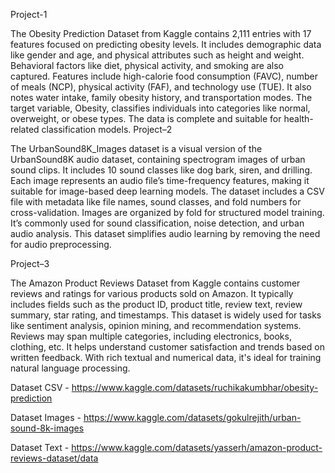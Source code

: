 Project-1 
 
The Obesity Prediction Dataset from Kaggle contains 2,111 entries with 17 features focused on 
predicting obesity levels. It includes demographic data like gender and age, and physical attributes such 
as height and weight. Behavioral factors like diet, physical activity, and smoking are also captured. 
Features include high-calorie food consumption (FAVC), number of meals (NCP), physical activity 
(FAF), and technology use (TUE). It also notes water intake, family obesity history, and transportation 
modes. The target variable, Obesity, classifies individuals into categories like normal, overweight, or 
obese types. The data is complete and suitable for health-related classification models. 
Project–2 
 
The UrbanSound8K_Images dataset is a visual version of the UrbanSound8K audio dataset, containing 
spectrogram images of urban sound clips. It includes 10 sound classes like dog bark, siren, and drilling. 
Each image represents an audio file’s time-frequency features, making it suitable for image-based deep 
learning models. The dataset includes a CSV file with metadata like file names, sound classes, and fold 
numbers for cross-validation. Images are organized by fold for structured model training. It’s commonly 
used for sound classification, noise detection, and urban audio analysis. This dataset simplifies audio 
learning by removing the need for audio preprocessing. 
 
Project–3 
 
The Amazon Product Reviews Dataset from Kaggle contains customer reviews and ratings for various 
products sold on Amazon. It typically includes fields such as the product ID, product title, review text, 
review summary, star rating, and timestamps. This dataset is widely used for tasks like sentiment analysis, 
opinion mining, and recommendation systems. Reviews may span multiple categories, including 
electronics, books, clothing, etc. It helps understand customer satisfaction and trends based 
on written feedback. With rich textual and numerical data, it's ideal for training natural language 
processing.

Dataset CSV - https://www.kaggle.com/datasets/ruchikakumbhar/obesity-prediction

Dataset Images - https://www.kaggle.com/datasets/gokulrejith/urban-sound-8k-images

Dataset Text - https://www.kaggle.com/datasets/yasserh/amazon-product-reviews-dataset/data
